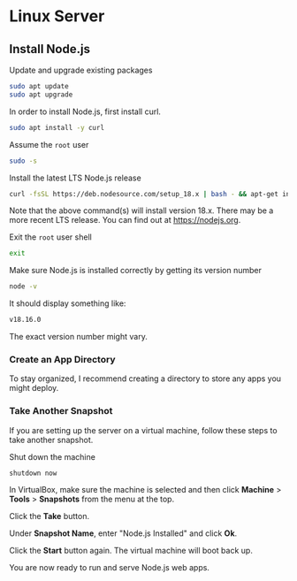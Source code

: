# Linux Server

## Install Node.js

Update and upgrade existing packages

```sh
sudo apt update
sudo apt upgrade
```

In order to install Node.js, first install curl.

```sh
sudo apt install -y curl
```

Assume the `root` user

```sh
sudo -s
```

Install the latest LTS Node.js release

```sh
curl -fsSL https://deb.nodesource.com/setup_18.x | bash - && apt-get install -y nodejs
```

Note that the above command(s) will install version 18.x. There may be a more
recent LTS release. You can find out at https://nodejs.org.

Exit the `root` user shell

```sh
exit
```

Make sure Node.js is installed correctly by getting its version number

```sh
node -v
```

It should display something like:

```sh
v18.16.0
```

The exact version number might vary.

### Create an App Directory

To stay organized, I recommend creating a directory to store any apps you might
deploy.

### Take Another Snapshot

If you are setting up the server on a virtual machine, follow these steps to
take another snapshot.

Shut down the machine

```sh
shutdown now
```

In VirtualBox, make sure the machine is selected and then click **Machine** >
**Tools** > **Snapshots** from the menu at the top.

Click the **Take** button.

Under **Snapshot Name**, enter "Node.js Installed" and click **Ok**.

Click the **Start** button again. The virtual machine will boot back up.

You are now ready to run and serve Node.js web apps.
